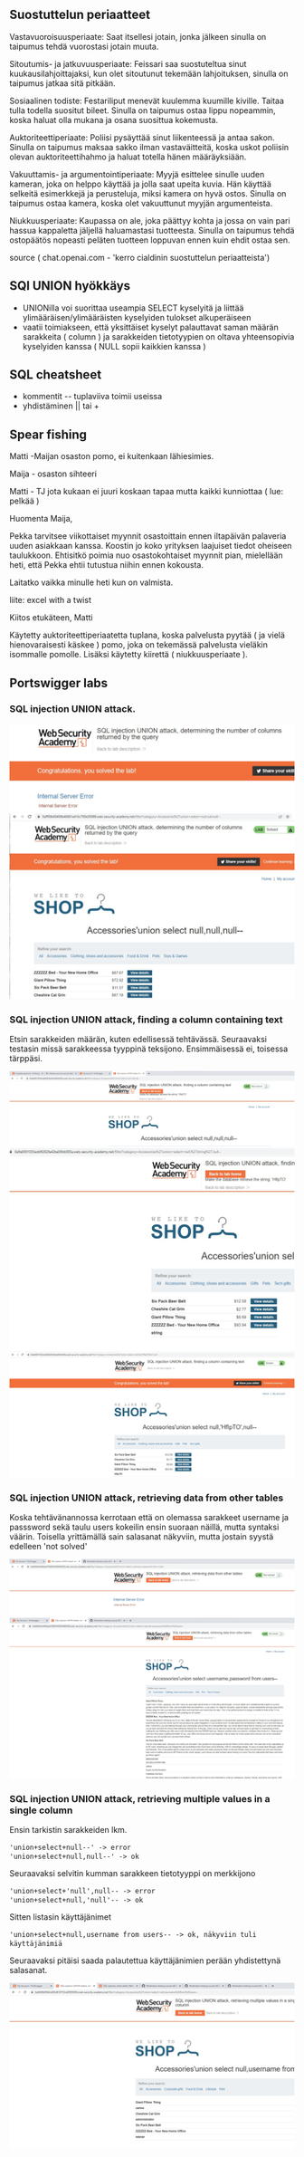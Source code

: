 ## Suostuttelun periaatteet


Vastavuoroisuusperiaate: Saat itsellesi jotain, jonka jälkeen sinulla on taipumus tehdä vuorostasi jotain muuta.

Sitoutumis- ja jatkuvuusperiaate: Feissari saa suostuteltua sinut kuukausilahjoittajaksi, kun olet sitoutunut tekemään lahjoituksen, sinulla on taipumus jatkaa sitä pitkään.

Sosiaalinen todiste: Festariliput menevät kuulemma kuumille kiville. Taitaa tulla todella suositut bileet. Sinulla on taipumus ostaa lippu nopeammin, koska haluat olla mukana ja osana suosittua kokemusta.

Auktoriteettiperiaate: Poliisi pysäyttää sinut liikenteessä ja antaa sakon. Sinulla on taipumus maksaa sakko ilman vastaväitteitä, koska uskot poliisin olevan auktoriteettihahmo ja haluat totella hänen määräyksiään.

Vakuuttamis- ja argumentointiperiaate: Myyjä esittelee sinulle uuden kameran, joka on helppo käyttää ja jolla saat upeita kuvia. Hän käyttää selkeitä esimerkkejä ja perusteluja, miksi kamera on hyvä ostos. Sinulla on taipumus ostaa kamera, koska olet vakuuttunut myyjän argumenteista.

Niukkuusperiaate: Kaupassa on ale, joka päättyy kohta ja jossa on vain pari hassua kappaletta jäljellä haluamastasi tuotteesta. Sinulla on taipumus tehdä ostopäätös nopeasti peläten tuotteen loppuvan ennen kuin ehdit ostaa sen.

source ( chat.openai.com - 'kerro cialdinin suostuttelun periaatteista')

## SQl UNION hyökkäys

- UNIONilla voi suorittaa useampia SELECT kyselyitä ja liittää ylimääräisen/ylimääräisten kyselyiden tulokset alkuperäiseen
- vaatii toimiakseen, että yksittäiset kyselyt palauttavat saman määrän sarakkeita ( column ) ja sarakkeiden tietotyypien on oltava yhteensopivia kyselyiden kanssa ( NULL sopii kaikkien kanssa )

## SQL cheatsheet

- kommentit -- tuplaviiva toimii useissa
- yhdistäminen || tai +

## Spear fishing

Matti -Maijan osaston pomo, ei kuitenkaan lähiesimies.

Maija - osaston sihteeri

Matti - TJ jota kukaan ei juuri koskaan tapaa mutta kaikki kunniottaa ( lue: pelkää )

Huomenta Maija,

Pekka tarvitsee viikottaiset myynnit osastoittain ennen iltapäivän palaveria uuden asiakkaan kanssa. Koostin jo koko yrityksen laajuiset tiedot oheiseen taulukkoon. Ehtisitkö poimia nuo osastokohtaiset myynnit pian, mielellään heti, että Pekka ehtii tutustua niihin ennen kokousta. 

Laitatko vaikka minulle heti kun on valmista.

liite: excel with a twist

Kiitos etukäteen,
Matti

Käytetty auktoriteettiperiaatetta tuplana, koska palvelusta pyytää ( ja vielä hienovaraisesti käskee ) pomo, joka on tekemässä palvelusta vieläkin isommalle pomolle. Lisäksi käytetty kiirettä ( niukkuusperiaate ).

## Portswigger labs

###  SQL injection UNION attack.

![union](https://github.com/t-t-r/Penetration-testing-course-2023/blob/main/img/union1.jpg)
![union2](https://github.com/t-t-r/Penetration-testing-course-2023/blob/main/img/union2.jpg)

### SQL injection UNION attack, finding a column containing text

Etsin sarakkeiden määrän, kuten edellisessä tehtävässä. Seuraavaksi testasin missä sarakkeessa tyyppinä teksijono. Ensimmäisessä ei, toisessa tärppäsi.

![union](https://github.com/t-t-r/Penetration-testing-course-2023/blob/main/img/union3.jpg)
![union](https://github.com/t-t-r/Penetration-testing-course-2023/blob/main/img/union4.jpg)
![union](https://github.com/t-t-r/Penetration-testing-course-2023/blob/main/img/union5.jpg)

### SQL injection UNION attack, retrieving data from other tables

Koska tehtävänannossa kerrotaan että on olemassa sarakkeet username ja passsword sekä taulu users kokeilin ensin suoraan näillä, mutta syntaksi väärin. Toisella yrittämällä sain salasanat näkyviin, mutta jostain syystä edelleen 'not solved'

![union](https://github.com/t-t-r/Penetration-testing-course-2023/blob/main/img/union7.jpg)
![union](https://github.com/t-t-r/Penetration-testing-course-2023/blob/main/img/union8.jpg)

### SQL injection UNION attack, retrieving multiple values in a single column

Ensin tarkistin sarakkeiden lkm. 

    'union+select+null--' -> error
    'union+select+null,null--' -> ok

Seuraavaksi selvitin kumman sarakkeen tietotyyppi on merkkijono

    'union+select+'null',null-- -> error
    'union+select+null,'null'-- -> ok

Sitten listasin käyttäjänimet

    'union+select+null,username from users-- -> ok, näkyviin tuli käyttäjänimiä

Seuraavaksi pitäisi saada palautettua käyttäjänimien perään yhdistettynä salasanat.


![union](https://github.com/t-t-r/Penetration-testing-course-2023/blob/main/img/union10.jpg)
